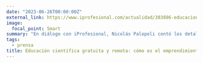 ```yaml
---
date: "2023-06-26T00:00:00Z"
external_link: https://www.iprofesional.com/actualidad/383886-educacion-remota-el-emprendimiento-argentino-que-apoya-la-nasa
image:
  focal_point: Smart
summary: "En diálogo con iProfesional, Nicolás Palopoli contó los detalles del apoyo de la NASA democratizar el acceso al conocimiento científico."
tags:
  - prensa
title: Educación científica gratuita y remota: cómo es el emprendimiento argentino que apoya la NASA
---
```


